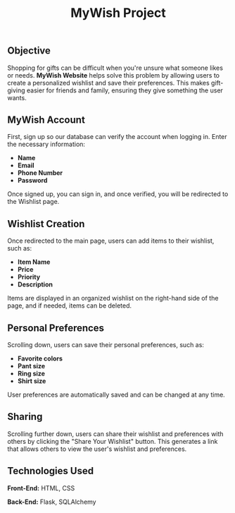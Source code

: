 <!DOCTYPE html>
<html lang="en">
<body>
    <header>
        <h1>MyWish Project</h1>
    </header>
    <section>
                <h2>Objective</h2>
        <p>
            Shopping for gifts can be difficult when you're unsure what someone likes or needs. 
            <strong>MyWish Website</strong> helps solve this problem by allowing users to create a personalized wishlist 
            and save their preferences. This makes gift-giving easier for friends and family, ensuring they 
            give something the user wants.
        </p>
    </section>
    <section>
        <h2>MyWish Account</h2>
        <p>First, sign up so our database can verify the account when logging in. Enter the necessary information:           
        </p>
        <ul>
            <li><strong>Name</strong></li>
            <li><strong>Email</strong></li>
            <li><strong>Phone Number</strong></li>
            <li><strong>Password</strong></li>
        </ul>
        <p>
           Once signed up, you can sign in, and once verified, you will be redirected to the Wishlist page.
        </p>
    </section>
    <section>
        <h2>Wishlist Creation</h2>
        <p>Once redirected to the main page, users can add items to their wishlist, such as:
        </p>
        <ul>
            <li><strong>Item Name</strong></li>
            <li><strong>Price</strong></li>
            <li><strong>Priority</strong></li>
            <li><strong>Description</strong></li>
        </ul>
        <p>
            Items are displayed in an organized wishlist on the right-hand side of the page, and if needed, items can be deleted. 
        </p>
    </section>
    <section>
        <h2>Personal Preferences</h2>
        <p>Scrolling down, users can save their personal preferences, such as:</p>
        <ul>
            <li><strong>Favorite colors</strong></li>
            <li><strong>Pant size</strong></li>
            <li><strong>Ring size</strong></li>
            <li><strong>Shirt size</strong></li>
        </ul>
        <p>
            User preferences are automatically saved and can be changed at any time.
        </p>
    </section>
    <section>
        <h2>Sharing</h2>
        <p> Scrolling further down, users can share their wishlist and preferences with others by clicking the "Share Your Wishlist" button.
            This generates a link that allows others to view the user's wishlist and preferences.
        </p>
    </section>
    <section class="technologies">
        <h2>Technologies Used</h2>
        <p><strong>Front-End:</strong> HTML, CSS</p>
        <p><strong>Back-End:</strong> Flask, SQLAlchemy</p>
    </section>
</body>
</html>
